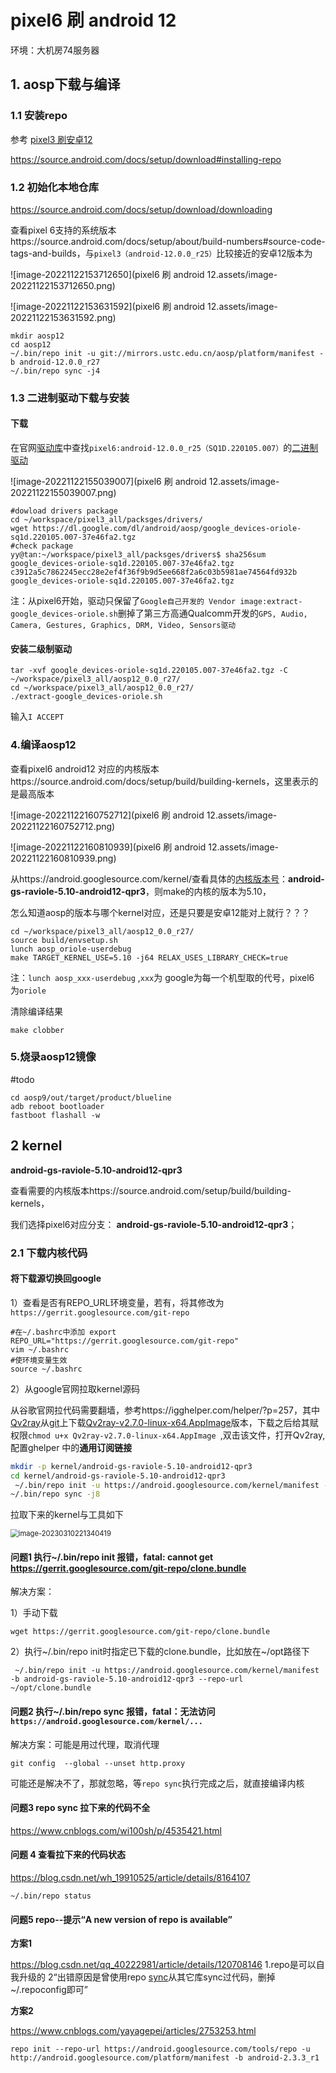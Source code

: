 # pixel6 刷 android 12

环境：大机房74服务器

## 1. aosp下载与编译

### 1.1 安装repo

参考 [pixel3 刷安卓12](https://github.com/Ying-Yuan07/pixel3/blob/main/pixel3%20%E5%88%B7%E5%AE%89%E5%8D%9312.md)

https://source.android.com/docs/setup/download#installing-repo

### 1.2 初始化本地仓库

https://source.android.com/docs/setup/download/downloading



查看pixel 6支持的系统版本https://source.android.com/docs/setup/about/build-numbers#source-code-tags-and-builds，与`pixel3（android-12.0.0_r25）`比较接近的安卓12版本为

![image-20221122153712650](pixel6 刷 android 12.assets/image-20221122153712650.png)

![image-20221122153631592](pixel6 刷 android 12.assets/image-20221122153631592.png)

```shell
mkdir aosp12   
cd aosp12 
~/.bin/repo init -u git://mirrors.ustc.edu.cn/aosp/platform/manifest -b android-12.0.0_r27
~/.bin/repo sync -j4 
```

### 1.3 二进制驱动下载与安装

#### 下载

在官网[驱动库](https://developers.google.com/android/drivers)中查找`pixel6:android-12.0.0_r25（SQ1D.220105.007）`的[二进制驱动](https://developers.google.com/android/drivers#oriolesq1d.220105.007)

![image-20221122155039007](pixel6 刷 android 12.assets/image-20221122155039007.png)

```shell
#dowload drivers package
cd ~/workspace/pixel3_all/packsges/drivers/
wget https://dl.google.com/dl/android/aosp/google_devices-oriole-sq1d.220105.007-37e46fa2.tgz
#check package
yy@tan:~/workspace/pixel3_all/packsges/drivers$ sha256sum google_devices-oriole-sq1d.220105.007-37e46fa2.tgz 
c3912a5c7862245ecc28e2ef4f36f9b9d5ee668f2a6c03b5981ae74564fd932b  google_devices-oriole-sq1d.220105.007-37e46fa2.tgz
```

注：从pixel6开始，驱动只保留了`Google自己开发的 Vendor image:extract-google_devices-oriole.sh`删掉了第三方高通Qualcomm开发的`GPS, Audio, Camera, Gestures, Graphics, DRM, Video, Sensors驱动`

#### **安装二级制驱动**

```shell
tar -xvf google_devices-oriole-sq1d.220105.007-37e46fa2.tgz -C ~/workspace/pixel3_all/aosp12_0.0_r27/
cd ~/workspace/pixel3_all/aosp12_0.0_r27/
./extract-google_devices-oriole.sh
```

输入`I ACCEPT`

### 4.编译aosp12

查看pixel6 android12 对应的内核版本https://source.android.com/docs/setup/build/building-kernels，这里表示的是最高版本

![image-20221122160752712](pixel6 刷 android 12.assets/image-20221122160752712.png)

![image-20221122160810939](pixel6 刷 android 12.assets/image-20221122160810939.png)

从https://android.googlesource.com/kernel/查看具体的[内核版本号](https://android.googlesource.com/kernel/gs/+refs)：**android-gs-raviole-5.10-android12-qpr3**，则make的内核的版本为5.10，

怎么知道aosp的版本与哪个kernel对应，还是只要是安卓12能对上就行？？？



```shell
cd ~/workspace/pixel3_all/aosp12_0.0_r27/
source build/envsetup.sh
lunch aosp_oriole-userdebug 
make TARGET_KERNEL_USE=5.10 -j64 RELAX_USES_LIBRARY_CHECK=true
```

注：`lunch aosp_xxx-userdebug` ,`xxx`为 google为每一个机型取的代号，pixel6 为`oriole`

清除编译结果

```
make clobber
```

### 5.烧录aosp12镜像

#todo

```
cd aosp9/out/target/product/blueline
adb reboot bootloader
fastboot flashall -w
```







## 2 kernel

**android-gs-raviole-5.10-android12-qpr3**



查看需要的内核版本https://source.android.com/setup/build/building-kernels，

我们选择pixel6对应分支： **android-gs-raviole-5.10-android12-qpr3**；

### 2.1 下载内核代码

#### 将下载源切换回google

1）查看是否有REPO_URL环境变量，若有，将其修改为`https://gerrit.googlesource.com/git-repo`

```shell
#在~/.bashrc中添加 export REPO_URL="https://gerrit.googlesource.com/git-repo"
vim ~/.bashrc
#使环境变量生效
source ~/.bashrc
```

2）从google官网拉取kernel源码

从谷歌官网拉代码需要翻墙，参考https://igghelper.com/helper/?p=257，其中[Qv2ray](https://github.com/Qv2ray/Qv2ray/releases/tag/v2.7.0)从[git](https://github.com/Qv2ray/Qv2ray/releases)上下载[Qv2ray-v2.7.0-linux-x64.AppImage](https://github.com/Qv2ray/Qv2ray/releases/download/v2.7.0/Qv2ray-v2.7.0-linux-x64.AppImage)版本，下载之后给其赋权限`chmod u+x Qv2ray-v2.7.0-linux-x64.AppImage `,双击该文件，打开Qv2ray,配置ghelper 中的**通用订阅链接**

```bash
mkdir -p kernel/android-gs-raviole-5.10-android12-qpr3
cd kernel/android-gs-raviole-5.10-android12-qpr3 
 ~/.bin/repo init -u https://android.googlesource.com/kernel/manifest -b android-gs-raviole-5.10-android12-qpr3
~/.bin/repo sync -j8
```

拉取下来的kernel与工具如下

<img src="pixel6 刷 android 13.assets/image-20230310221340419.png" alt="image-20230310221340419" style="zoom:80%;" />



#### 问题1 执行~/.bin/repo init 报错，fatal: cannot get https://gerrit.googlesource.com/git-repo/clone.bundle

解决方案：

1）手动下载

```shell
wget https://gerrit.googlesource.com/git-repo/clone.bundle
```

2）执行~/.bin/repo init时指定已下载的clone.bundle，比如放在~/opt路径下

```shell
 ~/.bin/repo init -u https://android.googlesource.com/kernel/manifest -b android-gs-raviole-5.10-android12-qpr3 --repo-url ~/opt/clone.bundle
```

#### 问题2  执行~/.bin/repo sync 报错，fatal：无法访问`https://android.googlesource.com/kernel/...`

解决方案：可能是用过代理，取消代理

```shell
git config  --global --unset http.proxy
```

可能还是解决不了，那就忽略，等`repo sync`执行完成之后，就直接编译内核





#### 问题3 repo sync 拉下来的代码不全

https://www.cnblogs.com/wi100sh/p/4535421.html





#### 问题 4 查看拉下来的代码状态

https://blog.csdn.net/wh_19910525/article/details/8164107

```shell
~/.bin/repo status
```



#### 问题5 repo--提示“A new version of repo is available”

**方案1**

https://blog.csdn.net/qq_40222981/article/details/120708146
1.repo是可以自我升级的
2“出错原因是曾使用repo [sync](https://so.csdn.net/so/search?q=sync&spm=1001.2101.3001.7020)从其它库sync过代码，删掉~/.repoconfig即可”

**方案2**

https://www.cnblogs.com/yayagepei/articles/2753253.html

```shell
repo init --repo-url https://android.googlesource.com/tools/repo -u http://android.googlesource.com/platform/manifest -b android-2.3.3_r1
```


